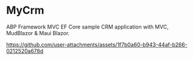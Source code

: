# MyCrm
ABP Framework MVC EF Core sample CRM application with MVC, MudBlazor &amp; Maui Blazor.

https://github.com/user-attachments/assets/1f7b0a60-b943-44af-b266-0212520a678d

